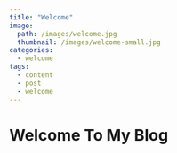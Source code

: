 ```yaml
---
title: "Welcome"
image:
  path: /images/welcome.jpg
  thumbnail: /images/welcome-small.jpg
categories:
  - welcome
tags:
  - content
  - post
  - welcome
---
```


# Welcome To My Blog

